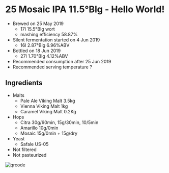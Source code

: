 # 25 Mosaic IPA 11.5°Blg - Hello World!

  * Brewed on 25 May 2019
    * 17l 15.5°Blg wort
    * mashing efficiency 58.87%
  * Silent fermentation started on 4 Jun 2019
    * 16l 2.87°Blg 6.96%ABV
  * Bottled on 18 Jun 2019
    * 27l 1.70°Blg 4.12%ABV
  * Recommended consumption after 25 Jun 2019
  * Recommended serving temperature ?

## Ingredients

  * Malts
    * Pale Ale Viking Malt 3.5kg
    * Vienna Viking Malt 1kg
    * Caramel Viking Malt 0.2Kg
  * Hops
    * Citra 30g/60min, 15g/30min, 10/5min
    * Amarillo 10g/0min
    * Mosaic 15g/0min + 15g/dry
  * Yeast
    * Safale US-05
  * Not filtered
  * Not pasteurized
  
![qrcode](qrs/25.png)

